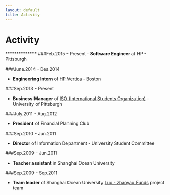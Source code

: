 ```yaml
---
layout: default
title: Activity
---
```


<h1>Activity</h1>
**************
###Feb.2015 - Present
- <strong>Software Engineer</strong> at HP - Pittsburgh


###June.2014 - Des.2014
- <strong>Engineering Intern</strong> of [HP Vertica](http://www.vertica.com) - Boston


###Sep.2013 - Present
- <strong>Business Manager</strong> of [ISO (International Students Organization)](http://www.ischool.pitt.edu/bsis/about/student-organizations.php) - University of Pittsburgh


###July.2011 - Aug.2012
- <strong>President</strong> of Financial Planning Club
 
 
###Sep.2010 - Jun.2011
- <strong>Director</strong> of Information Department - University Student Committee
 
###Sep.2009 - Jun.2011
- <strong>Teacher assistant</strong> in Shanghai Ocean University
 
 
###Sep.2009 - Sep.2011
- <strong>Team leader</strong> of Shanghai Ocean University [Luo - zhaoyao Funds](http://baike.baidu.com/view/316221.htm) project team
